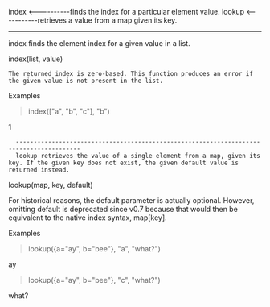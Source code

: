 index <----------finds the index for a particular element value.
lookup <-----------retrieves a value from a map given its key.
  
  ------------------------------------------------------------------------------------------
  index finds the element index for a given value in a list.

index(list, value)

    The returned index is zero-based. This function produces an error if the given value is not present in the list.

Examples
> index(["a", "b", "c"], "b")
      
1
     
      ----------------------------------------------------------------------------------------
      lookup retrieves the value of a single element from a map, given its key. If the given key does not exist, the given default value is returned instead.

lookup(map, key, default)

For historical reasons, the default parameter is actually optional. However, omitting default is deprecated since v0.7 because that would then be equivalent to the native index syntax, map[key].

Examples
> lookup({a="ay", b="bee"}, "a", "what?")
      
ay
> lookup({a="ay", b="bee"}, "c", "what?")
      
what?
